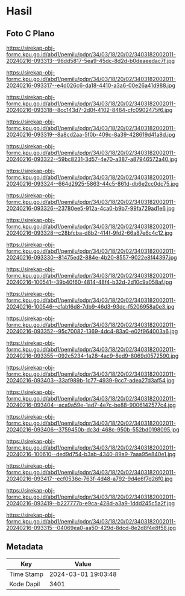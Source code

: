 # Hasil

## Foto C Plano

https://sirekap-obj-formc.kpu.go.id/abd1/pemilu/pdpr/34/03/18/20/02/3403182002011-20240216-093313--96dd5817-5ea9-45dc-8d2d-b0deaeedac7f.jpg

https://sirekap-obj-formc.kpu.go.id/abd1/pemilu/pdpr/34/03/18/20/02/3403182002011-20240216-093317--e4d026c6-da18-4410-a3a6-00e26a41d988.jpg

https://sirekap-obj-formc.kpu.go.id/abd1/pemilu/pdpr/34/03/18/20/02/3403182002011-20240216-093318--8cc143d7-2d0f-4102-8464-cfc0902475f6.jpg

https://sirekap-obj-formc.kpu.go.id/abd1/pemilu/pdpr/34/03/18/20/02/3403182002011-20240216-093319--8a8cd2aa-5f0b-409c-8a39-428619d41a8d.jpg

https://sirekap-obj-formc.kpu.go.id/abd1/pemilu/pdpr/34/03/18/20/02/3403182002011-20240216-093322--59bc8231-3d57-4e70-a387-a87946572a40.jpg

https://sirekap-obj-formc.kpu.go.id/abd1/pemilu/pdpr/34/03/18/20/02/3403182002011-20240216-093324--664d2925-5863-44c5-861d-db6e2cc0dc75.jpg

https://sirekap-obj-formc.kpu.go.id/abd1/pemilu/pdpr/34/03/18/20/02/3403182002011-20240216-093326--23780ee5-912a-4ca0-b9b7-99fa729ad1e6.jpg

https://sirekap-obj-formc.kpu.go.id/abd1/pemilu/pdpr/34/03/18/20/02/3403182002011-20240216-093328--c28bfcba-d8b2-414f-9fd2-66a87e6c4c12.jpg

https://sirekap-obj-formc.kpu.go.id/abd1/pemilu/pdpr/34/03/18/20/02/3403182002011-20240216-093330--81475ed2-884e-4b20-8557-9022e8f44397.jpg

https://sirekap-obj-formc.kpu.go.id/abd1/pemilu/pdpr/34/03/18/20/02/3403182002011-20240216-100541--39b40f60-4814-48f4-b32d-2d10c9a058af.jpg

https://sirekap-obj-formc.kpu.go.id/abd1/pemilu/pdpr/34/03/18/20/02/3403182002011-20240216-100546--cfab16d8-7db9-46d3-93dc-f5206958a0e3.jpg

https://sirekap-obj-formc.kpu.go.id/abd1/pemilu/pdpr/34/03/18/20/02/3403182002011-20240216-093352--95c70082-1369-4dc4-83a0-e02f964003a6.jpg

https://sirekap-obj-formc.kpu.go.id/abd1/pemilu/pdpr/34/03/18/20/02/3403182002011-20240216-093355--092c5234-1a28-4ac9-8ed9-8069d0572590.jpg

https://sirekap-obj-formc.kpu.go.id/abd1/pemilu/pdpr/34/03/18/20/02/3403182002011-20240216-093403--33af989b-1c77-4939-9cc7-adea27d3af54.jpg

https://sirekap-obj-formc.kpu.go.id/abd1/pemilu/pdpr/34/03/18/20/02/3403182002011-20240216-093404--aca9a59e-1ad7-4e7c-be88-9006142577c4.jpg

https://sirekap-obj-formc.kpu.go.id/abd1/pemilu/pdpr/34/03/18/20/02/3403182002011-20240216-093406--3759450b-dc3d-468c-950b-552bd0198095.jpg

https://sirekap-obj-formc.kpu.go.id/abd1/pemilu/pdpr/34/03/18/20/02/3403182002011-20240216-100610--ded9d754-b3ab-4340-89a9-7aaa95e840e1.jpg

https://sirekap-obj-formc.kpu.go.id/abd1/pemilu/pdpr/34/03/18/20/02/3403182002011-20240216-093417--ecf0536e-763f-4d48-a792-9d4e6f7d26f0.jpg

https://sirekap-obj-formc.kpu.go.id/abd1/pemilu/pdpr/34/03/18/20/02/3403182002011-20240216-093419--b227777b-e9ca-428d-a3a9-1ddd245c5a2f.jpg

https://sirekap-obj-formc.kpu.go.id/abd1/pemilu/pdpr/34/03/18/20/02/3403182002011-20240216-093315--04069ea0-aa50-429d-8dcd-8e2d8f4e8f58.jpg


## Metadata

| Key        | Value               |
| ---------- | ------------------- |
| Time Stamp | 2024-03-01 19:03:48 |
| Kode Dapil | 3401                |



